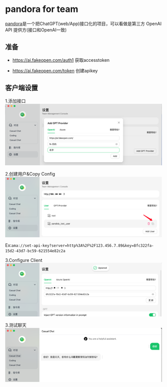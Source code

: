 # pandora for team

[pandora](https://github.com/pengzhile/pandora)是一个把ChatGPT(web/App)接口化的项目，可以看做是第三方 OpenAI API 提供方(接口和OpenAI一致)

## 准备
- https://ai.fakeopen.com/auth1 获取accesstoken

- https://ai.fakeopen.com/token 创建apikey

## 客户端设置

1.添加接口
 ![](ama_pandola_provider.png)

2.创建用户&Copy Config
 ![](ama_pandola_copy_config.png)

 Ex:`ama://set-api-key?server=http%3A%2F%2F123.456.7.89&key=8fc322fa-15d2-43d7-bc59-621554e82c2a`

3.Configure Client
![](ama_pandola_config_client.png)

3.测试聊天
 ![](ama_pandola_chat_test.png)